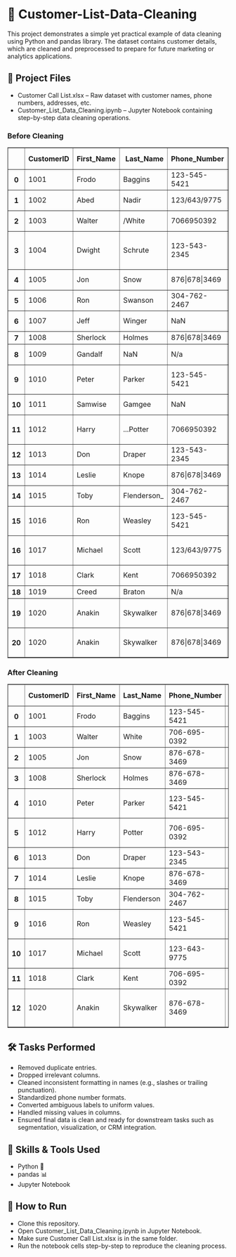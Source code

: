 # 🧹 Customer-List-Data-Cleaning
This project demonstrates a simple yet practical example of data cleaning using Python and pandas library. The dataset contains customer details, which are cleaned and preprocessed to prepare for future marketing or analytics applications.

## 📁 Project Files
* Customer Call List.xlsx – Raw dataset with customer names, phone numbers, addresses, etc.
* Customer_List_Data_Cleaning.ipynb – Jupyter Notebook containing step-by-step data cleaning operations.

### Before Cleaning
<div>

<table border="1" class="dataframe">
  <thead>
    <tr style="text-align: right;">
      <th></th>
      <th>CustomerID</th>
      <th>First_Name</th>
      <th>Last_Name</th>
      <th>Phone_Number</th>
      <th>Address</th>
      <th>Paying Customer</th>
      <th>Do_Not_Contact</th>
      <th>Not_Useful_Column</th>
    </tr>
  </thead>
  <tbody>
    <tr>
      <th>0</th>
      <td>1001</td>
      <td>Frodo</td>
      <td>Baggins</td>
      <td>123-545-5421</td>
      <td>123 Shire Lane, Shire</td>
      <td>Yes</td>
      <td>No</td>
      <td>True</td>
    </tr>
    <tr>
      <th>1</th>
      <td>1002</td>
      <td>Abed</td>
      <td>Nadir</td>
      <td>123/643/9775</td>
      <td>93 West Main Street</td>
      <td>No</td>
      <td>Yes</td>
      <td>False</td>
    </tr>
    <tr>
      <th>2</th>
      <td>1003</td>
      <td>Walter</td>
      <td>/White</td>
      <td>7066950392</td>
      <td>298 Drugs Driveway</td>
      <td>N</td>
      <td>NaN</td>
      <td>True</td>
    </tr>
    <tr>
      <th>3</th>
      <td>1004</td>
      <td>Dwight</td>
      <td>Schrute</td>
      <td>123-543-2345</td>
      <td>980 Paper Avenue, Pennsylvania, 18503</td>
      <td>Yes</td>
      <td>Y</td>
      <td>True</td>
    </tr>
    <tr>
      <th>4</th>
      <td>1005</td>
      <td>Jon</td>
      <td>Snow</td>
      <td>876|678|3469</td>
      <td>123 Dragons Road</td>
      <td>Y</td>
      <td>No</td>
      <td>True</td>
    </tr>
    <tr>
      <th>5</th>
      <td>1006</td>
      <td>Ron</td>
      <td>Swanson</td>
      <td>304-762-2467</td>
      <td>768 City Parkway</td>
      <td>Yes</td>
      <td>Yes</td>
      <td>True</td>
    </tr>
    <tr>
      <th>6</th>
      <td>1007</td>
      <td>Jeff</td>
      <td>Winger</td>
      <td>NaN</td>
      <td>1209 South Street</td>
      <td>No</td>
      <td>No</td>
      <td>False</td>
    </tr>
    <tr>
      <th>7</th>
      <td>1008</td>
      <td>Sherlock</td>
      <td>Holmes</td>
      <td>876|678|3469</td>
      <td>98 Clue Drive</td>
      <td>N</td>
      <td>No</td>
      <td>False</td>
    </tr>
    <tr>
      <th>8</th>
      <td>1009</td>
      <td>Gandalf</td>
      <td>NaN</td>
      <td>N/a</td>
      <td>123 Middle Earth</td>
      <td>Yes</td>
      <td>NaN</td>
      <td>False</td>
    </tr>
    <tr>
      <th>9</th>
      <td>1010</td>
      <td>Peter</td>
      <td>Parker</td>
      <td>123-545-5421</td>
      <td>25th Main Street, New York</td>
      <td>Yes</td>
      <td>No</td>
      <td>True</td>
    </tr>
    <tr>
      <th>10</th>
      <td>1011</td>
      <td>Samwise</td>
      <td>Gamgee</td>
      <td>NaN</td>
      <td>612 Shire Lane, Shire</td>
      <td>Yes</td>
      <td>No</td>
      <td>True</td>
    </tr>
    <tr>
      <th>11</th>
      <td>1012</td>
      <td>Harry</td>
      <td>...Potter</td>
      <td>7066950392</td>
      <td>2394 Hogwarts Avenue</td>
      <td>Y</td>
      <td>NaN</td>
      <td>True</td>
    </tr>
    <tr>
      <th>12</th>
      <td>1013</td>
      <td>Don</td>
      <td>Draper</td>
      <td>123-543-2345</td>
      <td>2039 Main Street</td>
      <td>Yes</td>
      <td>N</td>
      <td>False</td>
    </tr>
    <tr>
      <th>13</th>
      <td>1014</td>
      <td>Leslie</td>
      <td>Knope</td>
      <td>876|678|3469</td>
      <td>343 City Parkway</td>
      <td>Yes</td>
      <td>No</td>
      <td>False</td>
    </tr>
    <tr>
      <th>14</th>
      <td>1015</td>
      <td>Toby</td>
      <td>Flenderson_</td>
      <td>304-762-2467</td>
      <td>214 HR Avenue</td>
      <td>N</td>
      <td>No</td>
      <td>False</td>
    </tr>
    <tr>
      <th>15</th>
      <td>1016</td>
      <td>Ron</td>
      <td>Weasley</td>
      <td>123-545-5421</td>
      <td>2395 Hogwarts Avenue</td>
      <td>No</td>
      <td>N</td>
      <td>False</td>
    </tr>
    <tr>
      <th>16</th>
      <td>1017</td>
      <td>Michael</td>
      <td>Scott</td>
      <td>123/643/9775</td>
      <td>121 Paper Avenue, Pennsylvania</td>
      <td>Yes</td>
      <td>No</td>
      <td>False</td>
    </tr>
    <tr>
      <th>17</th>
      <td>1018</td>
      <td>Clark</td>
      <td>Kent</td>
      <td>7066950392</td>
      <td>3498 Super Lane</td>
      <td>Y</td>
      <td>NaN</td>
      <td>True</td>
    </tr>
    <tr>
      <th>18</th>
      <td>1019</td>
      <td>Creed</td>
      <td>Braton</td>
      <td>N/a</td>
      <td>N/a</td>
      <td>N/a</td>
      <td>Yes</td>
      <td>True</td>
    </tr>
    <tr>
      <th>19</th>
      <td>1020</td>
      <td>Anakin</td>
      <td>Skywalker</td>
      <td>876|678|3469</td>
      <td>910 Tatooine Road, Tatooine</td>
      <td>Yes</td>
      <td>N</td>
      <td>True</td>
    </tr>
    <tr>
      <th>20</th>
      <td>1020</td>
      <td>Anakin</td>
      <td>Skywalker</td>
      <td>876|678|3469</td>
      <td>910 Tatooine Road, Tatooine</td>
      <td>Yes</td>
      <td>N</td>
      <td>True</td>
    </tr>
  </tbody>
</table>
</div>

### After Cleaning

<div>
<style scoped>
    .dataframe tbody tr th:only-of-type {
        vertical-align: middle;
    }

    .dataframe tbody tr th {
        vertical-align: top;
    }

    .dataframe thead th {
        text-align: right;
    }
</style>
<table border="1" class="dataframe">
  <thead>
    <tr style="text-align: right;">
      <th></th>
      <th>CustomerID</th>
      <th>First_Name</th>
      <th>Last_Name</th>
      <th>Phone_Number</th>
      <th>Address</th>
      <th>Paying Customer</th>
      <th>Do_Not_Contact</th>
      <th>Street_Address</th>
      <th>State</th>
      <th>Zip_Code</th>
    </tr>
  </thead>
  <tbody>
    <tr>
      <th>0</th>
      <td>1001</td>
      <td>Frodo</td>
      <td>Baggins</td>
      <td>123-545-5421</td>
      <td>123 Shire Lane, Shire</td>
      <td>Yes</td>
      <td>No</td>
      <td>123 Shire Lane</td>
      <td>Shire</td>
      <td></td>
    </tr>
    <tr>
      <th>1</th>
      <td>1003</td>
      <td>Walter</td>
      <td>White</td>
      <td>706-695-0392</td>
      <td>298 Drugs Driveway</td>
      <td>No</td>
      <td></td>
      <td>298 Drugs Driveway</td>
      <td></td>
      <td></td>
    </tr>
    <tr>
      <th>2</th>
      <td>1005</td>
      <td>Jon</td>
      <td>Snow</td>
      <td>876-678-3469</td>
      <td>123 Dragons Road</td>
      <td>Yes</td>
      <td>No</td>
      <td>123 Dragons Road</td>
      <td></td>
      <td></td>
    </tr>
    <tr>
      <th>3</th>
      <td>1008</td>
      <td>Sherlock</td>
      <td>Holmes</td>
      <td>876-678-3469</td>
      <td>98 Clue Drive</td>
      <td>No</td>
      <td>No</td>
      <td>98 Clue Drive</td>
      <td></td>
      <td></td>
    </tr>
    <tr>
      <th>4</th>
      <td>1010</td>
      <td>Peter</td>
      <td>Parker</td>
      <td>123-545-5421</td>
      <td>25th Main Street, New York</td>
      <td>Yes</td>
      <td>No</td>
      <td>25th Main Street</td>
      <td>New York</td>
      <td></td>
    </tr>
    <tr>
      <th>5</th>
      <td>1012</td>
      <td>Harry</td>
      <td>Potter</td>
      <td>706-695-0392</td>
      <td>2394 Hogwarts Avenue</td>
      <td>Yes</td>
      <td></td>
      <td>2394 Hogwarts Avenue</td>
      <td></td>
      <td></td>
    </tr>
    <tr>
      <th>6</th>
      <td>1013</td>
      <td>Don</td>
      <td>Draper</td>
      <td>123-543-2345</td>
      <td>2039 Main Street</td>
      <td>Yes</td>
      <td>No</td>
      <td>2039 Main Street</td>
      <td></td>
      <td></td>
    </tr>
    <tr>
      <th>7</th>
      <td>1014</td>
      <td>Leslie</td>
      <td>Knope</td>
      <td>876-678-3469</td>
      <td>343 City Parkway</td>
      <td>Yes</td>
      <td>No</td>
      <td>343 City Parkway</td>
      <td></td>
      <td></td>
    </tr>
    <tr>
      <th>8</th>
      <td>1015</td>
      <td>Toby</td>
      <td>Flenderson</td>
      <td>304-762-2467</td>
      <td>214 HR Avenue</td>
      <td>No</td>
      <td>No</td>
      <td>214 HR Avenue</td>
      <td></td>
      <td></td>
    </tr>
    <tr>
      <th>9</th>
      <td>1016</td>
      <td>Ron</td>
      <td>Weasley</td>
      <td>123-545-5421</td>
      <td>2395 Hogwarts Avenue</td>
      <td>No</td>
      <td>No</td>
      <td>2395 Hogwarts Avenue</td>
      <td></td>
      <td></td>
    </tr>
    <tr>
      <th>10</th>
      <td>1017</td>
      <td>Michael</td>
      <td>Scott</td>
      <td>123-643-9775</td>
      <td>121 Paper Avenue, Pennsylvania</td>
      <td>Yes</td>
      <td>No</td>
      <td>121 Paper Avenue</td>
      <td>Pennsylvania</td>
      <td></td>
    </tr>
    <tr>
      <th>11</th>
      <td>1018</td>
      <td>Clark</td>
      <td>Kent</td>
      <td>706-695-0392</td>
      <td>3498 Super Lane</td>
      <td>Yes</td>
      <td></td>
      <td>3498 Super Lane</td>
      <td></td>
      <td></td>
    </tr>
    <tr>
      <th>12</th>
      <td>1020</td>
      <td>Anakin</td>
      <td>Skywalker</td>
      <td>876-678-3469</td>
      <td>910 Tatooine Road, Tatooine</td>
      <td>Yes</td>
      <td>No</td>
      <td>910 Tatooine Road</td>
      <td>Tatooine</td>
      <td></td>
    </tr>
  </tbody>
</table>
</div>

## 🛠️ Tasks Performed
* Removed duplicate entries.
* Dropped irrelevant columns.
* Cleaned inconsistent formatting in names (e.g., slashes or trailing punctuation).
* Standardized phone number formats.
* Converted ambiguous labels to uniform values.
* Handled missing values in columns.
* Ensured final data is clean and ready for downstream tasks such as segmentation, visualization, or CRM integration.

## 📌 Skills & Tools Used
* Python 🐍
* pandas 📊
* Jupyter Notebook

## 🚀 How to Run
* Clone this repository.
* Open Customer_List_Data_Cleaning.ipynb in Jupyter Notebook.
* Make sure Customer Call List.xlsx is in the same folder.
* Run the notebook cells step-by-step to reproduce the cleaning process.
